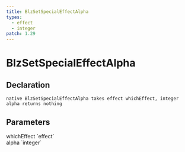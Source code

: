 ```yaml
---
title: BlzSetSpecialEffectAlpha
types:
  - effect
  - integer
patch: 1.29
---
```


# BlzSetSpecialEffectAlpha

## Declaration

```
native BlzSetSpecialEffectAlpha takes effect whichEffect, integer alpha returns nothing
```

## Parameters
<dl>
  <dt>whichEffect `effect`</dt>
  <dd></dd>

  <dt>alpha `integer`</dt>
  <dd></dd>
</dl>